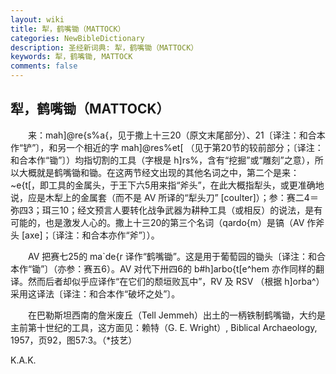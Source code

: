 ```yaml
---
layout: wiki
title: 犁，鹤嘴锄（MATTOCK）
categories: NewBibleDictionary
description: 圣经新词典: 犁，鹤嘴锄（MATTOCK）
keywords: 犁，鹤嘴锄, MATTOCK
comments: false
---
```


## 犁，鹤嘴锄（MATTOCK）

　　来：mah]@re{s%a{，见于撒上十三20（原文末尾部分）、21〔译注：和合本作“铲”〕，和另一个相近的字 mah]@res%et[ （见于第20节的较前部分；〔译注：和合本作“锄”〕）均指切割的工具（字根是 h]rs%，含有“挖掘”或“雕刻”之意），所以大概就是鹤嘴锄和锄。在这两节经文出现的其他名词之中，第二个是来：~e{t[，即工具的金属头，于王下六5用来指“斧头”，在此大概指犁头，或更准确地说，应是木犁上的金属套（而不是 AV 所译的“犁头刀” [coulter]）；参：赛二4＝弥四3；珥三10；经文预言人要转化战争武器为耕种工具（或相反）的说法，是有可能的，也是激发人心的。撒上十三20的第三个名词（qardo{m）是镐（AV 作斧头 [axe]；〔译注：和合本亦作“斧”〕）。

　　AV 把赛七25的 ma`de{r 译作“鹤嘴锄”。这是用于葡萄园的锄头〔译注：和合本作“锄”〕（亦参：赛五6）。AV 对代下卅四6的 b#h]arbo{t[e^hem 亦作同样的翻译。然而后者却似乎应译作“在它们的颓垣败瓦中”，RV 及 RSV （根据 h]orba^）采用这译法〔译注：和合本作“破坏之处”〕。

　　在巴勒斯坦西南的詹米废丘（Tell Jemmeh）出土的一柄铁制鹤嘴锄，大约是主前第十世纪的工具，这方面见：赖特（G. E. Wright）, Biblical Archaeology, 1957，页92，图57:3。（*技艺）

K.A.K.








